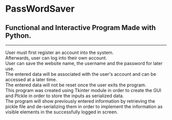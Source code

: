 # PassWordSaver

## Functional and Interactive Program Made with Python. 
_______________________________________________________
User must first register an account into the system. <br/>
Afterwards, user can log into their own account.<br/>
User can save the website name, the username and the password for later use.<br/>
The entered data will be associated with the user's account and can be accessed at a later time.<br/>
The entered data will not be reset once the user exits the program.<br/>
This program was created using Tkinter module in order to create the GUI and PIckle in order to store the inputs as serialized data. <br/>
The program will show previously entered information by retrieving the pickle file and de-serializing them in order to implement the information as visible elements in the successfully logged in screen.
